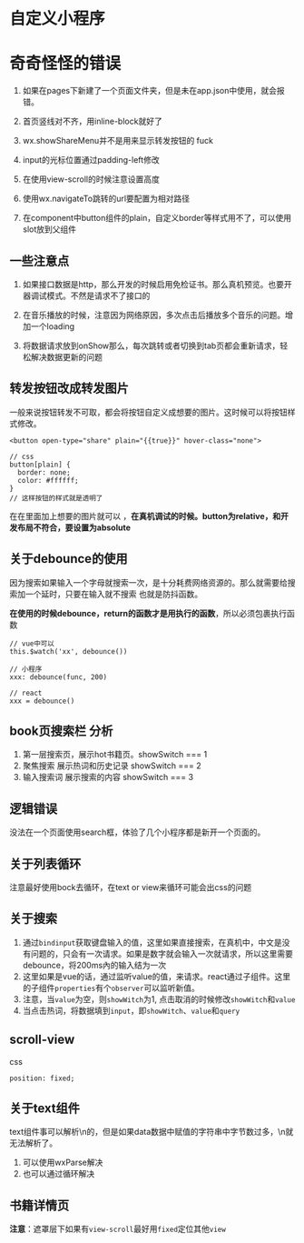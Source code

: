 # 自定义小程序

# 奇奇怪怪的错误

1. 如果在pages下新建了一个页面文件夹，但是未在app.json中使用，就会报错。

2. 首页竖线对不齐，用inline-block就好了

3. wx.showShareMenu并不是用来显示转发按钮的 fuck

4. input的光标位置通过padding-left修改

5. 在使用view-scroll的时候注意设置高度

6. 使用wx.navigateTo跳转的url要配置为相对路径

7. 在component中button组件的plain，自定义border等样式用不了，可以使用slot放到父组件

## 一些注意点

1. 如果接口数据是http，那么开发的时候启用免检证书。那么真机预览。也要开器调试模式。不然是请求不了接口的

2. 在音乐播放的时候，注意因为网络原因，多次点击后播放多个音乐的问题。增加一个loading

3. 将数据请求放到onShow那么，每次跳转或者切换到tab页都会重新请求，轻松解决数据更新的问题



## 转发按钮改成转发图片

一般来说按钮转发不可取，都会将按钮自定义成想要的图片。这时候可以将按钮样式修改。

```
<button open-type="share" plain="{{true}}" hover-class="none">

// css
button[plain] {
  border: none;
  color: #ffffff;
}
// 这样按钮的样式就是透明了
```
在在里面加上想要的图片就可以 ，**在真机调试的时候。button为relative，和开发布局不符合，要设置为absolute**

## 关于debounce的使用

因为搜索如果输入一个字母就搜索一次，是十分耗费网络资源的。那么就需要给搜索加一个延时，只要在输入就不搜索
也就是防抖函数。

**在使用的时候debounce，return的函数才是用执行的函数**，所以必须包裹执行函数

```
// vue中可以
this.$watch('xx', debounce())

// 小程序
xxx: debounce(func, 200)

// react
xxx = debounce()
```

## book页搜索栏 分析

1. 第一层搜索页，展示hot书籍页。showSwitch === 1
2. 聚焦搜索 展示热词和历史记录 showSwitch === 2
3. 输入搜索词 展示搜索的内容 showSwitch === 3

## 逻辑错误

没法在一个页面使用search框，体验了几个小程序都是新开一个页面的。

## 关于列表循环

注意最好使用bock去循环，在text or view来循环可能会出css的问题

## 关于搜索

1. 通过`bindinput`获取键盘输入的值，这里如果直接搜索，在真机中，中文是没有问题的，只会有一次请求。如果是数字就会输入一次就请求，所以这里需要debounce，将200ms內的输入结为一次
2. 这里如果是vue的话，通过监听value的值，来请求。react通过子组件。这里的子组件`properties`有个`observer`可以监听新值。
3. 注意，当`value`为空，则`showWitch`为1, 点击取消的时候修改`showWitch`和`value`
4. 当点击热词，将数据填到`input`，即`showWitch`、`value`和`query`

## scroll-view

css
```
position: fixed;

```

## 关于text组件

text组件事可以解析\n的，但是如果data数据中赋值的字符串中字节数过多，\n就无法解析了。

1. 可以使用wxParse解决
2. 也可以通过循环解决


## 书籍详情页

**注意**：遮罩层下如果有`view-scroll`最好用`fixed`定位其他`view`